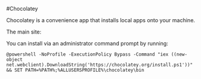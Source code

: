 #Chocolatey

Chocolatey is a convenience app that installs local apps onto your machine.

The main site:

You can install via an administrator command prompt by running:
```
@powershell -NoProfile -ExecutionPolicy Bypass -Command "iex ((new-object net.webclient).DownloadString('https://chocolatey.org/install.ps1'))" && SET PATH=%PATH%;%ALLUSERSPROFILE%\chocolatey\bin
```